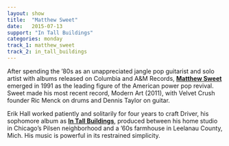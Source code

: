 ```yaml
---
layout: show
title:  "Matthew Sweet"
date:   2015-07-13
support: "In Tall Buildings"
categories: monday
track_1: matthew_sweet
track_2: in_tall_buildings
---
```


After spending the ’80s as an unappreciated jangle pop guitarist and solo artist with albums released on Columbia and A&M Records, **[Matthew Sweet](http://matthewsweet.com "Matthew Sweet")** emerged in 1991 as the leading figure of the American power pop revival. Sweet made his most recent record, Modern Art (2011), with Velvet Crush founder Ric Menck on drums and Dennis Taylor on guitar.

Erik Hall worked patiently and solitarily for four years to craft Driver, his sophomore album as **[In Tall Buildings](http://intallbuildings.com "In Tall Buildings")**, produced between his home studio in Chicago’s Pilsen neighborhood and a ’60s farmhouse in Leelanau County, Mich. His music is powerful in its restrained simplicity.